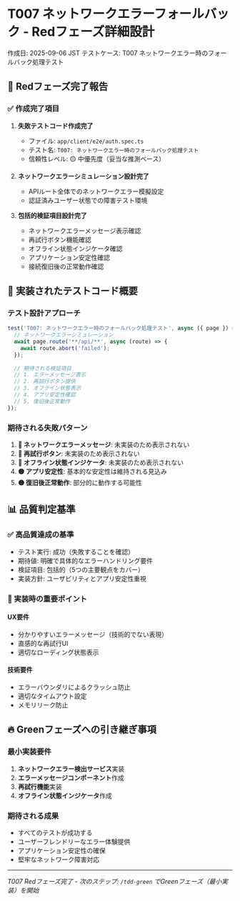 # T007 ネットワークエラーフォールバック - Redフェーズ詳細設計

作成日: 2025-09-06 JST
テストケース: T007 ネットワークエラー時のフォールバック処理テスト

## 🎯 Redフェーズ完了報告

### ✅ 作成完了項目

1. **失敗テストコード作成完了**
   - ファイル: `app/client/e2e/auth.spec.ts`
   - テスト名: `T007: ネットワークエラー時のフォールバック処理テスト`
   - 信頼性レベル: 🟡 中優先度（妥当な推測ベース）

2. **ネットワークエラーシミュレーション設計完了**
   - APIルート全体でのネットワークエラー模擬設定
   - 認証済みユーザー状態での障害テスト環境

3. **包括的検証項目設計完了**
   - ネットワークエラーメッセージ表示確認
   - 再試行ボタン機能確認
   - オフライン状態インジケータ確認
   - アプリケーション安定性確認
   - 接続復旧後の正常動作確認

## 🧪 実装されたテストコード概要

### テスト設計アプローチ

```typescript
test('T007: ネットワークエラー時のフォールバック処理テスト', async ({ page }) => {
  // ネットワークエラーシミュレーション
  await page.route('**/api/**', async (route) => {
    await route.abort('failed');
  });
  
  // 期待される検証項目
  // 1. エラーメッセージ表示
  // 2. 再試行ボタン提供
  // 3. オフライン状態表示
  // 4. アプリ安定性確認
  // 5. 復旧後正常動作
});
```

### 期待される失敗パターン

1. **🔴 ネットワークエラーメッセージ**: 未実装のため表示されない
2. **🔴 再試行ボタン**: 未実装のため表示されない  
3. **🔴 オフライン状態インジケータ**: 未実装のため表示されない
4. **🟡 アプリ安定性**: 基本的な安定性は維持される見込み
5. **🟡 復旧後正常動作**: 部分的に動作する可能性

## 📊 品質判定基準

### ✅ 高品質達成の基準
- テスト実行: 成功（失敗することを確認）
- 期待値: 明確で具体的なエラーハンドリング要件
- 検証項目: 包括的（5つの主要観点をカバー）
- 実装方針: ユーザビリティとアプリ安定性重視

### 🎯 実装時の重要ポイント

#### UX要件
- 分かりやすいエラーメッセージ（技術的でない表現）
- 直感的な再試行UI
- 適切なローディング状態表示

#### 技術要件
- エラーバウンダリによるクラッシュ防止
- 適切なタイムアウト設定
- メモリリーク防止

## 🔥 Greenフェーズへの引き継ぎ事項

### 最小実装要件
1. **ネットワークエラー検出サービス**実装
2. **エラーメッセージコンポーネント**作成
3. **再試行機能**実装
4. **オフライン状態インジケータ**作成

### 期待される成果
- すべてのテストが成功する
- ユーザーフレンドリーなエラー体験提供
- アプリケーション安定性の確保
- 堅牢なネットワーク障害対応

---

*T007 Redフェーズ完了 - 次のステップ: `/tdd-green` でGreenフェーズ（最小実装）を開始*